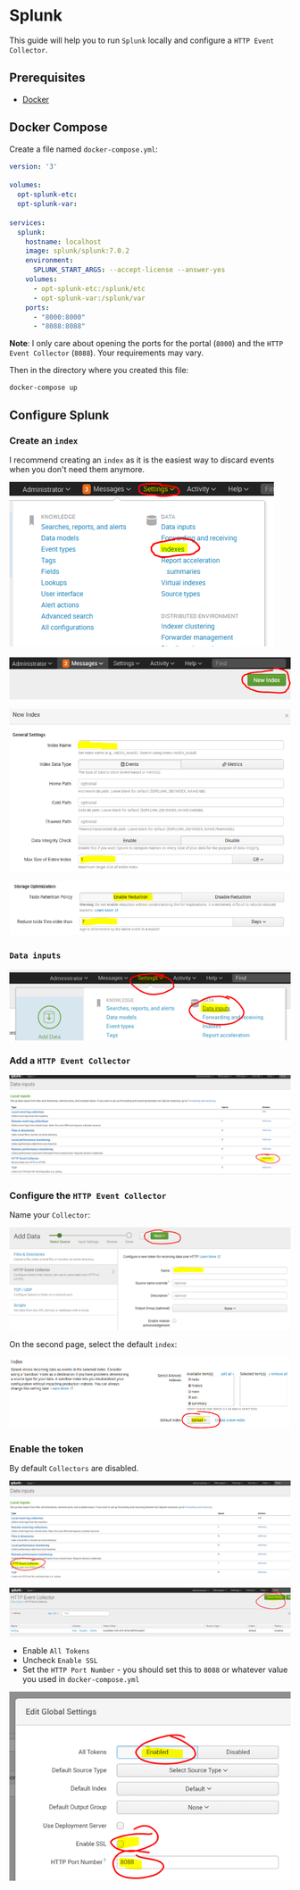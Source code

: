 # Splunk

This guide will help you to run `Splunk` locally and configure a `HTTP Event Collector`.

## Prerequisites

- [Docker][docker-community-edition]

## Docker Compose

Create a file named `docker-compose.yml`:

```yaml
version: '3'

volumes:
  opt-splunk-etc:
  opt-splunk-var:

services:
  splunk:
    hostname: localhost
    image: splunk/splunk:7.0.2
    environment:
      SPLUNK_START_ARGS: --accept-license --answer-yes
    volumes:
      - opt-splunk-etc:/splunk/etc
      - opt-splunk-var:/splunk/var
    ports:
      - "8000:8000"
      - "8088:8088"
```

**Note**: I only care about opening the ports for the portal (`8000`) and the `HTTP Event Collector` (`8088`). Your requirements may vary.

Then in the directory where you created this file:

```posh
docker-compose up
```

## Configure Splunk

### Create an `index`

I recommend creating an `index` as it is the easiest way to discard events when you don't need them anymore.

![Create index #1](assets/create-index-1.png)

![Create index #2](assets/create-index-2.png)

![Create index #3](assets/create-index-3.png)

![Create index #4](assets/create-index-4.png)

### `Data inputs`

![Add Data inputs](assets/add-data-inputs.png)

### Add a `HTTP Event Collector`

![Add HTPP Event Collector](assets/add-http-event-collector.png)

### Configure the `HTTP Event Collector`

Name your `Collector`:

![Configure HTPP Event Collector #1](assets/configure-http-event-collector-1.png)

On the second page, select the default `index`:

![Configure HTPP Event Collector #2](assets/configure-http-event-collector-2.png)

### Enable the token

By default `Collectors` are disabled.

![Enable tokens #1](assets/enable-token-1.png)

![Enable tokens #2](assets/enable-token-2.png)

- Enable `All Tokens`
- Uncheck `Enable SSL`
- Set the `HTTP Port Number` - you should set this to `8088` or whatever value you used in `docker-compose.yml`

![Enable tokens #3](assets/enable-token-3.png)

[docker-community-edition]: https://www.docker.com/community-edition#/download
